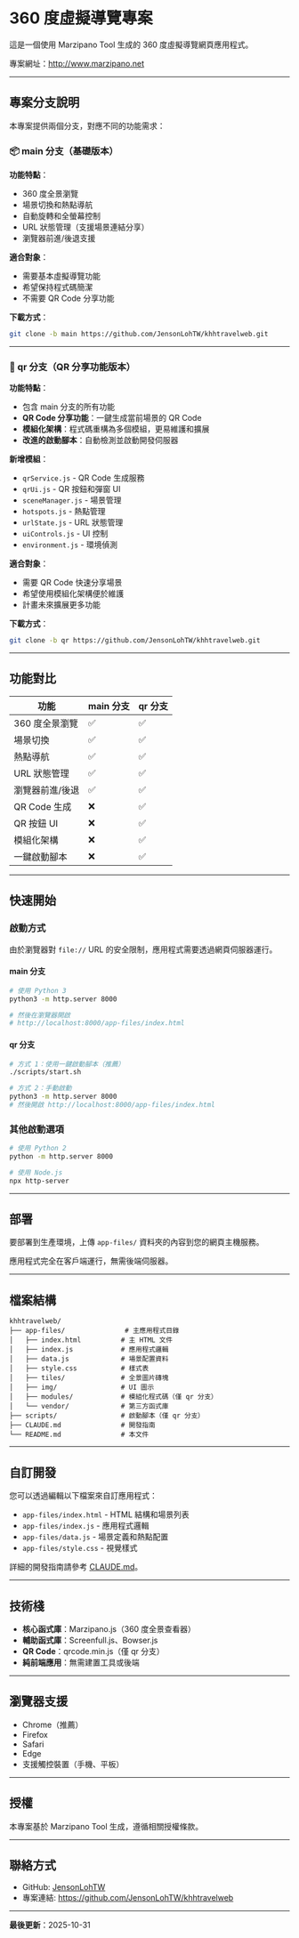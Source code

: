# 360 度虛擬導覽專案

這是一個使用 Marzipano Tool 生成的 360 度虛擬導覽網頁應用程式。

專案網址：http://www.marzipano.net

---

## 專案分支說明

本專案提供兩個分支，對應不同的功能需求：

### 📦 main 分支（基礎版本）

**功能特點**：
- 360 度全景瀏覽
- 場景切換和熱點導航
- 自動旋轉和全螢幕控制
- URL 狀態管理（支援場景連結分享）
- 瀏覽器前進/後退支援

**適合對象**：
- 需要基本虛擬導覽功能
- 希望保持程式碼簡潔
- 不需要 QR Code 分享功能

**下載方式**：
```bash
git clone -b main https://github.com/JensonLohTW/khhtravelweb.git
```

---

### 🎯 qr 分支（QR 分享功能版本）

**功能特點**：
- 包含 main 分支的所有功能
- **QR Code 分享功能**：一鍵生成當前場景的 QR Code
- **模組化架構**：程式碼重構為多個模組，更易維護和擴展
- **改進的啟動腳本**：自動檢測並啟動開發伺服器

**新增模組**：
- `qrService.js` - QR Code 生成服務
- `qrUi.js` - QR 按鈕和彈窗 UI
- `sceneManager.js` - 場景管理
- `hotspots.js` - 熱點管理
- `urlState.js` - URL 狀態管理
- `uiControls.js` - UI 控制
- `environment.js` - 環境偵測

**適合對象**：
- 需要 QR Code 快速分享場景
- 希望使用模組化架構便於維護
- 計畫未來擴展更多功能

**下載方式**：
```bash
git clone -b qr https://github.com/JensonLohTW/khhtravelweb.git
```

---

## 功能對比

| 功能 | main 分支 | qr 分支 |
|------|-----------|---------|
| 360 度全景瀏覽 | ✅ | ✅ |
| 場景切換 | ✅ | ✅ |
| 熱點導航 | ✅ | ✅ |
| URL 狀態管理 | ✅ | ✅ |
| 瀏覽器前進/後退 | ✅ | ✅ |
| QR Code 生成 | ❌ | ✅ |
| QR 按鈕 UI | ❌ | ✅ |
| 模組化架構 | ❌ | ✅ |
| 一鍵啟動腳本 | ❌ | ✅ |

---

## 快速開始

### 啟動方式

由於瀏覽器對 `file://` URL 的安全限制，應用程式需要透過網頁伺服器運行。

#### main 分支

```bash
# 使用 Python 3
python3 -m http.server 8000

# 然後在瀏覽器開啟
# http://localhost:8000/app-files/index.html
```

#### qr 分支

```bash
# 方式 1：使用一鍵啟動腳本（推薦）
./scripts/start.sh

# 方式 2：手動啟動
python3 -m http.server 8000
# 然後開啟 http://localhost:8000/app-files/index.html
```

### 其他啟動選項

```bash
# 使用 Python 2
python -m http.server 8000

# 使用 Node.js
npx http-server
```

---

## 部署

要部署到生產環境，上傳 `app-files/` 資料夾的內容到您的網頁主機服務。

應用程式完全在客戶端運行，無需後端伺服器。

---

## 檔案結構

```
khhtravelweb/
├── app-files/               # 主應用程式目錄
│   ├── index.html          # 主 HTML 文件
│   ├── index.js            # 應用程式邏輯
│   ├── data.js             # 場景配置資料
│   ├── style.css           # 樣式表
│   ├── tiles/              # 全景圖片磚塊
│   ├── img/                # UI 圖示
│   ├── modules/            # 模組化程式碼（僅 qr 分支）
│   └── vendor/             # 第三方函式庫
├── scripts/                # 啟動腳本（僅 qr 分支）
├── CLAUDE.md               # 開發指南
└── README.md               # 本文件
```

---

## 自訂開發

您可以透過編輯以下檔案來自訂應用程式：

- `app-files/index.html` - HTML 結構和場景列表
- `app-files/index.js` - 應用程式邏輯
- `app-files/data.js` - 場景定義和熱點配置
- `app-files/style.css` - 視覺樣式

詳細的開發指南請參考 [CLAUDE.md](CLAUDE.md)。

---

## 技術棧

- **核心函式庫**：Marzipano.js（360 度全景查看器）
- **輔助函式庫**：Screenfull.js、Bowser.js
- **QR Code**：qrcode.min.js（僅 qr 分支）
- **純前端應用**：無需建置工具或後端

---

## 瀏覽器支援

- Chrome（推薦）
- Firefox
- Safari
- Edge
- 支援觸控裝置（手機、平板）

---

## 授權

本專案基於 Marzipano Tool 生成，遵循相關授權條款。

---

## 聯絡方式

- GitHub: [JensonLohTW](https://github.com/JensonLohTW)
- 專案連結: https://github.com/JensonLohTW/khhtravelweb

---

**最後更新**：2025-10-31
